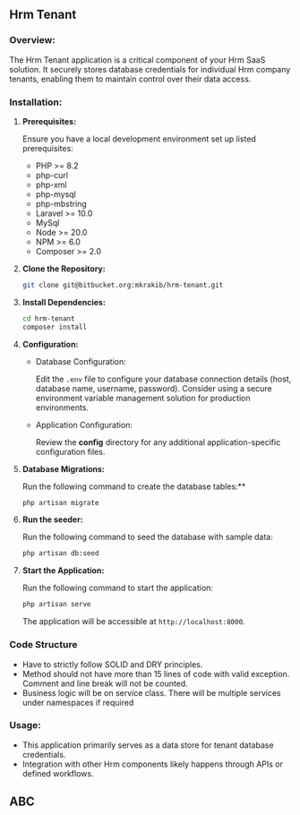 ## Hrm Tenant

### Overview:

The Hrm Tenant application is a critical component of your Hrm SaaS solution. It securely stores database credentials for individual Hrm company tenants, enabling them to maintain control over their data access.

### Installation:

1. **Prerequisites:** 

    Ensure you have a local development environment set up listed prerequisites:
    - PHP >= 8.2
    - php-curl
    - php-xml
    - php-mysql
    - php-mbstring
    - Laravel >= 10.0
    - MySql
    - Node >= 20.0
    - NPM >= 6.0
    - Composer >= 2.0
   
2. **Clone the Repository:**
    ```bash
    git clone git@bitbucket.org:mkrakib/hrm-tenant.git
    ```
3. **Install Dependencies:**
    ```bash
    cd hrm-tenant
    composer install
    ```
4. **Configuration:**

   - Database Configuration:

       Edit the `.env` file to configure your database connection details (host, database name, username, password).
       Consider using a secure environment variable management solution for production environments.
      
   - Application Configuration:
   
       Review the **config** directory for any additional application-specific configuration files.

5. **Database Migrations:**

    Run the following command to create the database tables:**
    ```bash
    php artisan migrate
    ```
6. **Run the seeder:**
    
    Run the following command to seed the database with sample data:
    ```bash
    php artisan db:seed
    ```
7. **Start the Application:**
    
    Run the following command to start the application:
    ```bash
    php artisan serve
    ```
    The application will be accessible at `http://localhost:8000`.

### Code Structure
- Have to strictly follow SOLID and DRY principles.
- Method should not have more than 15 lines of code with valid exception. Comment and line break will not be counted.
- Business logic will be on service class. There will be multiple services under namespaces if required

### Usage:
- This application primarily serves as a data store for tenant database credentials.
- Integration with other Hrm components likely happens through APIs or defined workflows.

## ABC
